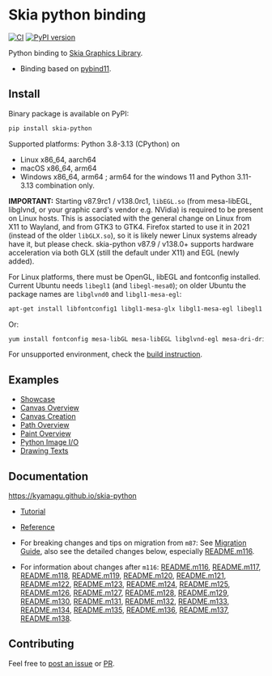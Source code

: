 # Skia python binding

[![CI](https://github.com/kyamagu/skia-python/actions/workflows/ci.yml/badge.svg)](https://github.com/kyamagu/skia-python/actions/workflows/ci.yml)
[![PyPI version](https://badge.fury.io/py/skia-python.svg)](https://badge.fury.io/py/skia-python)

Python binding to [Skia Graphics Library](https://skia.org/).

- Binding based on [pybind11](https://github.com/pybind/pybind11).

## Install

Binary package is available on PyPI:

```bash
pip install skia-python
```

Supported platforms: Python 3.8-3.13 (CPython) on

- Linux x86_64, aarch64
- macOS x86_64, arm64
- Windows x86_64, arm64 ; arm64 for the windows 11 and Python 3.11-3.13 combination only.

**IMPORTANT:** Starting v87.9rc1 / v138.0rc1, `libEGL.so` (from mesa-libEGL, libglvnd, or your graphic
card's vendor e.g. NVidia) is required to be present on Linux hosts. This is associated
with the general change on Linux from X11 to Wayland, and from GTK3 to GTK4. Firefox started
to use it in 2021 (instead of the older `libGLX.so`), so it is likely newer Linux systems
already have it, but please check. skia-python v87.9 / v138.0+ supports hardware acceleration
via both GLX (still the default under X11) and EGL (newly added).

For Linux platforms, there must be OpenGL, libEGL and fontconfig installed.
Current Ubuntu needs `libegl1` (and `libegl-mesa0`); on older Ubuntu the package names are
`libglvnd0` and `libgl1-mesa-egl`:



```bash
apt-get install libfontconfig1 libgl1-mesa-glx libgl1-mesa-egl libegl1 libglvnd0 libgl1-mesa-dri
```

Or:

```bash
yum install fontconfig mesa-libGL mesa-libEGL libglvnd-egl mesa-dri-drivers
```

For unsupported environment, check the [build instruction](https://kyamagu.github.io/skia-python/install.html).

## Examples

- [Showcase](https://github.com/kyamagu/skia-python/blob/main/notebooks/Showcase.ipynb)
- [Canvas Overview](https://github.com/kyamagu/skia-python/blob/main/notebooks/Canvas-Overview.ipynb)
- [Canvas Creation](https://github.com/kyamagu/skia-python/blob/main/notebooks/Canvas-Creation.ipynb)
- [Path Overview](https://github.com/kyamagu/skia-python/blob/main/notebooks/Path-Overview.ipynb)
- [Paint Overview](https://github.com/kyamagu/skia-python/blob/main/notebooks/Paint-Overview.ipynb)
- [Python Image I/O](https://github.com/kyamagu/skia-python/blob/main/notebooks/Python-Image-IO.ipynb)
- [Drawing Texts](https://github.com/kyamagu/skia-python/blob/main/notebooks/Drawing-Texts.ipynb)

## Documentation

https://kyamagu.github.io/skia-python

- [Tutorial](https://kyamagu.github.io/skia-python/tutorial/)
- [Reference](https://kyamagu.github.io/skia-python/reference.html)

- For breaking changes and tips on migration from `m87`: See [Migration Guide](Migration_from_v8x_to_v13x.md), also
  see the detailed changes below, especially [README.m116](relnotes/README.m116.md).

- For information about changes after `m116`: [README.m116](relnotes/README.m116.md),
  [README.m117](relnotes/README.m117.md), [README.m118](relnotes/README.m118.md), [README.m119](relnotes/README.m119.md),
  [README.m120](relnotes/README.m120.md), [README.m121](relnotes/README.m121.md), [README.m122](relnotes/README.m122.md),
  [README.m123](relnotes/README.m123.md), [README.m124](relnotes/README.m124.md), [README.m125](relnotes/README.m125.md),
  [README.m126](relnotes/README.m126.md), [README.m127](relnotes/README.m127.md), [README.m128](relnotes/README.m128.md),
  [README.m129](relnotes/README.m129.md), [README.m130](relnotes/README.m130.md), [README.m131](relnotes/README.m131.md),
  [README.m132](relnotes/README.m132.md), [README.m133](relnotes/README.m133.md), [README.m134](relnotes/README.m134.md),
  [README.m135](relnotes/README.m135.md), [README.m136](relnotes/README.m136.md), [README.m137](relnotes/README.m137.md),
  [README.m138](relnotes/README.m138.md).

## Contributing

Feel free to [post an issue](https://github.com/kyamagu/skia-python/issues) or [PR](https://github.com/kyamagu/skia-python/pulls).

